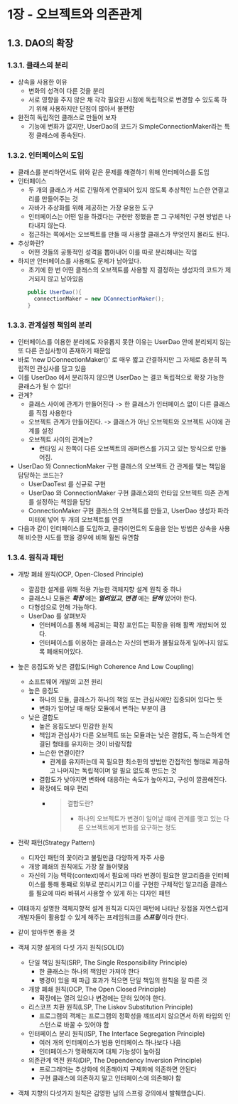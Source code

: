# 1장 - 오브젝트와 의존관계

## 1.3. DAO의 확장
### 1.3.1. 클래스의 분리
 * 상속을 사용한 이유
   * 변화의 성격이 다른 것을 분리
   * 서로 영향을 주지 않은 채 각각 필요한 시점에 독립적으로 변경할 수 있도록 하기 위해 사용하지만 단점이 많아서 불편함
 * 완전히 독립적인 클래스로 만들어 보자
   * 기능에 변화가 없지만, UserDao의 코드가 SimpleConnectionMaker라는 특정 클래스에 종속된다.
 
### 1.3.2. 인터페이스의 도입
 * 클래스를 분리하면서도 위와 같은 문제를 해결하기 위해 인터페이스를 도입
 * 인터페이스
   * 두 개의 클래스가 서로 긴밀하게 연결되어 있지 않도록 추상적인 느슨한 연결고리를 만들어주는 것
   * 자바가 추상화를 위해 제공하는 가장 유용한 도구
   * 인터페이스는 어떤 일을 하겠다는 구현만 정했을 뿐 그 구체적인 구현 방법은 나타내지 않는다.
   * 접근하는 쪽에서는 오브젝트를 만들 때 사용할 클래스가 무엇인지 몰라도 된다.
 * 추상화란?
   * 어떤 것들의 공통적인 성격을 뽑아내어 이를 따로 분리해내는 작업
 * 하지만 인터페이스를 사용해도 문제가 남아있다.
   * 초기에 한 번 어떤 클래스의 오브젝트를 사용할 지 결정하는 생성자의 코드가 제거되지 않고 남아있음
   ```java
      public UserDao(){
        connectionMaker = new DConnectionMaker();
      }
   ```
   
### 1.3.3. 관계설정 책임의 분리
 * 인터페이스를 이용한 분리에도 자유롭지 못한 이유는 UserDao 안에 분리되지 않는 또 다른 관심사항이 존재하기 때문임
 * 바로 'new DConnectionMaker()' 로 매우 짧고 간결하지만 그 자체로 충분히 독립적인 관심사를 담고 있음
 * 이를 UserDao 에서 분리하지 않으면 UserDao 는 결코 독립적으로 확장 가능한 클래스가 될 수 없다!
 * 관계?
   * 클래스 사이에 관계가 만들어진다 -> 한 클래스가 인터페이스 없이 다른 클래스를 직접 사용한다
   * 오브젝트 관계가 만들어진다. -> 클래스가 아닌 오브젝트와 오브젝트 사이에 관계를 설정
   * 오브젝트 사이의 관계는?
     * 런타임 시 한쪽이 다른 오브젝트의 래퍼런스를 가지고 있는 방식으로 만들어짐.
 * UserDao 와 ConnectionMaker 구현 클래스의 오브젝트 간 관계를 맺는 책임을 담당하는 코드는?
   * UserDaoTest 를 신규로 구현
   * UserDao 와 ConnectionMaker 구현 클래스와의 런타임 오브젝트 의존 관계를 설정하는 책임을 담당
   * ConnectionMaker 구현 클래스의 오브젝트를 만들고, UserDao 생성자 파라미터에 넣어 두 개의 오브젝트를 연결
 * 다음과 같이 인터페이스를 도입하고, 클라이언트의 도움을 얻는 방법은 상속을 사용해 비슷한 시도를 했을 경우에 비해 훨씬 유연함

### 1.3.4. 원칙과 패턴
   * 개방 폐쇄 원칙(OCP, Open-Closed Principle)
     * 깔끔한 설계를 위해 적용 가능한 객체지향 설계 원칙 중 하나
     * 클래스나 모듈은 **_확장_** 에는 **_열려있고_**, **_변경_** 에는 **_닫혀_** 있어야 한다.
     * 다형성으로 인해 가능하다.
     * UserDao 를 살펴보자
       * 인터페이스를 통해 제공되는 확장 포인트는 확장을 위해 활짝 개방되어 있다.
       * 인터페이스를 이용하는 클래스는 자신의 변화가 불필요하게 일어나지 않도록 폐쇄되어있다.
   * 높은 응집도와 낮은 결합도(High Coherence And Low Coupling)
      * 소프트웨어 개발의 고전 원리
      * 높은 응집도
        * 하나의 모듈, 클래스가 하나의 책임 또는 관심사에만 집중되어 있다는 뜻
        * 변화가 일어날 때 해당 모듈에서 변하는 부분이 큼
      * 낮은 결합도
        * 높은 응집도보다 민감한 원칙
        * 책임과 관심사가 다른 오브젝트 또는 모듈과는 낮은 결합도, 즉 느슨하게 연결된 형태를 유지하는 것이 바람직함
        * 느슨한 연결이란?
          * 관계를 유지하는데 꼭 필요한 최소한의 방법만 간접적인 형태로 제공하고 나머지는 독립적이며 알 필요 없도록 만드는 것
        * 결합도가 낮아지면 변화에 대응하는 속도가 높아지고, 구성이 깔끔해진다.
        * 확장에도 매우 편리
          * > 결합도란?
            > - 하나의 오브젝트가 변경이 일어날 떄에 관계를 맺고 있는 다른 오브젝트에게 변화를 요구하는 정도
   * 전략 패턴(Strategy Pattern)
     * 디자인 패턴의 꽃이라고 불릴만큼 다양하게 자주 사용
     * 개방 폐쇄의 원칙에도 가장 잘 들어맺음
     * 자신의 기능 맥락(context)에서 필요에 따라 변경이 필요한 알고리즘을 인터페이스를 통해 통쨰로 외부로 분리시키고 이를 구현한 구체적인 알고리즘 클래스를 필요에 따라 바꿔서 사용할 수 있게 하는 디자인 패턴
   * 여태까지 설명한 객체지향적 설계 원칙과 디자인 패턴에 나타난 장접을 자연스럽게 개발자들이 활용할 수 있게 해주는 프레임워크를 **_스프링_** 이라 한다.

   * 같이 알아두면 좋을 것
   * 객체 지향 설게의 다섯 가지 원칙(SOLID)
     * 단일 책임 원칙(SRP, The Single Responsibility Principle)
       * 한 클래스는 하나의 책임만 가져야 한다
       * 병경이 있을 때 파급 효과가 적으면 단일 책임의 원칙을 잘 따른 것
     * 개방 폐쇄 원칙(OCP, The Open Closed Principle)
       * 확장에는 열려 있으나 변경에는 닫혀 있어야 한다.
     * 리스코프 치환 원칙(LSP, The Liskov Substitution Principle)
       * 프로그램의 객체는 프로그램의 정확성을 꺠뜨리지 않으면서 하위 타입의 인스턴스로 바꿀 수 있어야 함
     * 인터페이스 분리 원칙(ISP, The Interface Segregation Principle)
       * 여러 개의 인터페이스가 범용 인터페이스 하나보다 나음
       * 인터페이스가 명확해지며 대체 가능성이 높아짐
     * 의존관계 역전 원칙(DIP, The Dependency Inversion Principle)
       * 프로그래머는 추상화에 의존해야지 구체화에 의존하면 안된다
       * 구현 클래스에 의존하지 말고 인터페이스에 의존해야 함

   * 객체 지향의 다섯가지 원칙은 김영한 님의 스프링 강의에서 발췌했습니다.